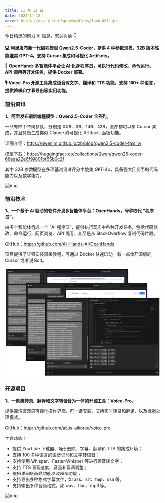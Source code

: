 ```yaml
---
title: 11 月 12 日
date: 2024-11-12
cover: https://oss.justin3go.com/blogs/fav0-001.jpg
---
```


今日精选的前沿 AI 信息，欢迎阅读 👇

**💻 阿里发布新一代编程模型 Qwen2.5-Coder，提供 4 种参数规模，32B 版本性能媲美 GPT-4，支持 Cursor 集成和可视化 Artifacts。**

**🤖 OpenHands 多智能体平台让 AI 化身程序员，可执行代码修改、命令运行、API 调用等开发任务，提供 Docker 部署。**

**🎙️ Voice-Pro 开源工具集成语音转文字、翻译和 TTS 功能，支持 100+ 种语言，提供降噪和字幕导出等实用功能。**



### 前沿资讯

**1、阿里发布最新编程模型：Qwen2.5-Coder 全系列。**

一共有四个不同参数，分别是 0.5B、3B、14B、32B，全部都可以和 Cursor 集成，并且具备生成类似 Claude 的可视化 Artifacts 面板功能。

详细介绍：https://qwenlm.github.io/zh/blog/qwen2.5-coder-family/

模型下载：https://huggingface.co/collections/Qwen/qwen25-coder-66eaa22e6f99801bf65b0c2f

其中 32B 参数模型在多项基准测试评分中媲美 GPT-4o，具备强大且全面的代码能力以及数学能力。

![img](https://qianwen-res.oss-cn-beijing.aliyuncs.com/Qwen2.5/Qwen2.5-Coder-Family/32b-main.png#center)

### 前沿技术

**1、一个基于 AI 驱动的软件开发多智能体平台：OpenHands，号称取代 “程序员”。**

由多个智能体组成一个 “AI 程序员”，能够执行现实中各种开发任务，包括代码修改、命令运行、网页浏览、API 调用、甚至是从 StackOverflow 复制代码片段。

GitHub：https://github.com/All-Hands-AI/OpenHands

项目提供了详细安装部署教程，可通过 Docker 快速启动。有一点像开源版的 Cursor 或者说 Bolt。

![App screenshot](https://github.com/All-Hands-AI/OpenHands/raw/main/docs/static/img/screenshot.png)



### 开源项目

**1、一款集转录、翻译和文字转语音为一体的开源工具：Voice-Pro。**

提供简洁直观的可视化操作界面，可一键安装，支持实时转录和翻译，以及批量处理模式。

GitHub：https://github.com/abus-aikorea/voice-pro

主要功能：

- 提供 YouTube 下载器、噪音去除、字幕、翻译和 TTS 的集成环境；
- 支持 100 多种语言的语音识别和文字转语音；
- 支持使用 Whisper、Faster-Whisper 等进行语音转文字；
- 支持 TTS 语音速度、音量和音调调整；
- 提供单词级高亮功能以及降噪功能；
- 支持导出多种格式字幕文件，如 ass、srt、tmp、ssa 等。
- 支持输出多种音频格式，如 wav、flac、mp3 等。

![img](https://github.com/abus-aikorea/voice-pro/raw/main/docs/images/main_page.eng.png?raw=true)


